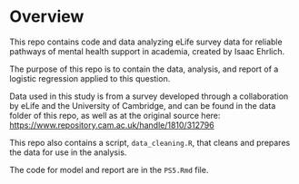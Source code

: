 # Overview

This repo contains code and data analyzing eLife survey data for reliable pathways of mental health support in academia, created by Isaac Ehrlich.

The purpose of this repo is to contain the data, analysis, and report of a logistic regression applied to this question.
 
Data used in this study is from a survey developed through a collaboration by eLife and the University of Cambridge, and can be found in the data folder of this repo, as well as at the original source here: https://www.repository.cam.ac.uk/handle/1810/312796 

This repo also contains a script, `data_cleaning.R`, that cleans and prepares the data for use in the analysis.

The code for model and report are in the `PS5.Rmd` file.






